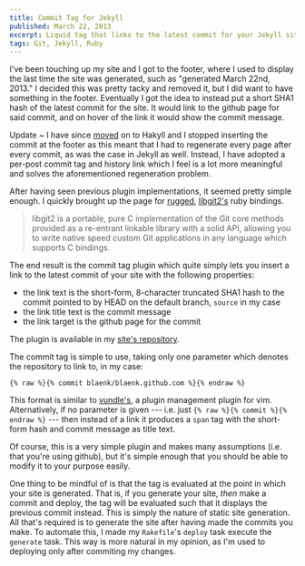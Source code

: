 ```yaml
---
title: Commit Tag for Jekyll
published: March 22, 2013
excerpt: Liquid tag that links to the latest commit for your Jekyll site
tags: Git, Jekyll, Ruby
---
```


I've been touching up my site and I got to the footer, where I used to display the last time the site was generated, such as "generated March 22nd, 2013." I decided this was pretty tacky and removed it, but I did want to have something in the footer. Eventually I got the idea to instead put a short SHA1 hash of the latest commit for the site. It would link to the github page for said commit, and on hover of the link it would show the commit message.

Update
  ~ I have since [moved](/posts/the-switch-to-hakyll/) on to Hakyll and I stopped inserting the commit at the footer as this meant that I had to regenerate every page after every commit, as was the case in Jekyll as well. Instead, I have adopted a per-post commit tag and history link which I feel is a lot more meaningful and solves the aforementioned regeneration problem.

After having seen previous plugin implementations, it seemed pretty simple enough. I quickly brought up the page for [rugged](https://github.com/libgit2/rugged), [libgit2's](http://libgit2.github.com/) ruby bindings.

> libgit2 is a portable, pure C implementation of the Git core methods provided as a re-entrant linkable library with a solid API, allowing you to write native speed custom Git applications in any language which supports C bindings.

The end result is the commit tag plugin which quite simply lets you insert a link to the latest commit of your site with the following properties:

* the link text is the short-form, 8-character truncated SHA1 hash to the commit pointed to by HEAD on the default branch, `source` in my case
* the link title text is the commit message
* the link target is the github page for the commit

The plugin is available in my [site's repository](https://github.com/blaenk/blaenk.github.com.jekyll/blob/source/plugins/commit.rb).

The commit tag is simple to use, taking only one parameter which denotes the repository to link to, in my case:

~~~ {lang="text"}
{% raw %}{% commit blaenk/blaenk.github.com %}{% endraw %}
~~~

This format is similar to [vundle's](https://github.com/gmarik/vundle), a plugin management plugin for vim. Alternatively, if no parameter is given --- i.e. just `{% raw %}{% commit %}{% endraw %}` --- then instead of a link it produces a `span` tag with the short-form hash and commit message as title text.

Of course, this is a very simple plugin and makes many assumptions (i.e. that you're using github), but it's simple enough that you should be able to modify it to your purpose easily.

One thing to be mindful of is that the tag is evaluated at the point in which your site is generated. That is, if you generate your site, _then_ make a commit and deploy, the tag will be evaluated such that it displays the previous commit instead. This is simply the nature of static site generation. All that's required is to generate the site after having made the commits you make. To automate this, I made my `Rakefile`'s `deploy` task execute the `generate` task. This way is more natural in my opinion, as I'm used to deploying only after commiting my changes.
